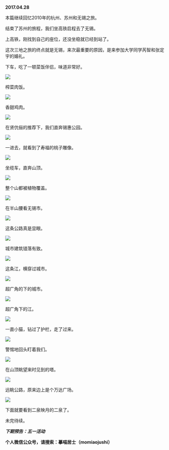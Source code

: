 
          
            
**2017.04.28**

本篇继续回忆2010年的杭州、苏州和无锡之旅。

结束了苏州的旅程，我们坐高铁启程去了无锡。

上高铁，刚找到自己的座位，还没坐稳就已经到站了。

这次三地之旅的终点就是无锡，来次最重要的原因，是来参加大学同学芮智和张定宇的婚礼。

下车，吃了一顿菜饭伴侣，味道非常好。




![](//upload-images.jianshu.io/upload_images/51001-63ae0513e05b2852.jpg)




榨菜肉饭。




![](//upload-images.jianshu.io/upload_images/51001-81a2868beb243c2b.jpg)




香甜鸡肉。




![](//upload-images.jianshu.io/upload_images/51001-9b9119ba075a8264.jpg)




在贤伉俪的推荐下，我们直奔锡惠公园。




![](//upload-images.jianshu.io/upload_images/51001-d6a0884a52dc04d1.jpg)




一进去，就看到了寿福的桃子雕像。




![](//upload-images.jianshu.io/upload_images/51001-89899b861dbca580.jpg)




坐缆车，直奔山顶。




![](//upload-images.jianshu.io/upload_images/51001-ca65e2760e7c206e.jpg)




整个山都被植物覆盖。




![](//upload-images.jianshu.io/upload_images/51001-5440f4843584f552.jpg)




在半山腰看无锡市。




![](//upload-images.jianshu.io/upload_images/51001-8f9dd15ce915487d.jpg)




这条公路真是显眼。




![](//upload-images.jianshu.io/upload_images/51001-e2d80ce63f974602.jpg)




城市建筑错落有致。




![](//upload-images.jianshu.io/upload_images/51001-6e90a13dce4bd05e.jpg)




这条江，横穿过城市。




![](//upload-images.jianshu.io/upload_images/51001-c71b71b6a65c32e0.jpg)




超广角的下的城市。




![](//upload-images.jianshu.io/upload_images/51001-02c70d3b703e4e3f.jpg)




超广角下的江。




![](//upload-images.jianshu.io/upload_images/51001-8e6a709de7370e9a.jpg)




一直小猫，钻过了护栏，走了过来。




![](//upload-images.jianshu.io/upload_images/51001-3e58873024194f60.jpg)




警惕地回头盯着我们。




![](//upload-images.jianshu.io/upload_images/51001-619b4029df12075e.jpg)




在山顶眺望来时见到的塔。




![](//upload-images.jianshu.io/upload_images/51001-92f7a3bf4aae6ba6.jpg)




远眺公路，原来边上是个万达广场。




![](//upload-images.jianshu.io/upload_images/51001-7fe0006dac47f2fd.jpg)




下面就要看到二泉映月的二泉了。

未完待续。


***下期预告：五一活动***


**个人微信公众号，请搜索：摹喵居士（momiaojushi）**

          
        